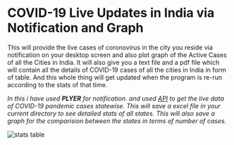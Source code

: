 COVID-19 Live Updates in India via Notification and Graph
=========================================================

This will provide the live cases of coronovirus in the city you reside via notification on your desktop screen and also plot graph of the Active Cases of all the Cities in India. It will also give you a text file and a pdf file which will contain all the details of COVID-19 cases of all the cities in India in form of table. And this whole thing will get updated when the program is re-run according to the stats of that time.

_In this i have used **PLYER** for notification._
_and used [API](https://api.covid19india.org/data.json) to get the live data of COVID-19 pandemic cases statewise._
_This will save a excel file in your current directory to see detailed stats of all states._
_This will also save a graph for the comparision between the states in terms of number of cases._

![stats table](https://github.com/Devilyash/COVID-19-Updates-Tracker/blob/master/image/table.png)


